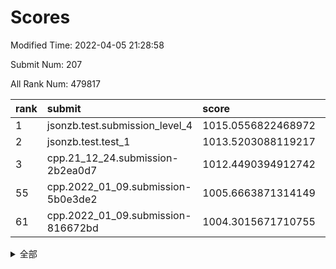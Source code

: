 # Scores

Modified Time: 2022-04-05 21:28:58

Submit Num: 207

All Rank Num: 479817

| rank |               submit               |       score        |       sigma        | pk_num |
| :--- | :--------------------------------- | :----------------- | :----------------- | :----- |
| 1    | jsonzb.test.submission_level_4     | 1015.0556822468972 | 0.822066525425018  | 9269   |
| 2    | jsonzb.test.test_1                 | 1013.5203088119217 | 0.8025318467829123 | 9270   |
| 3    | cpp.21_12_24.submission-2b2ea0d7   | 1012.4490394912742 | 0.8013784102754485 | 9268   |
| 55   | cpp.2022_01_09.submission-5b0e3de2 | 1005.6663871314149 | 0.7110570334699825 | 9266   |
| 61   | cpp.2022_01_09.submission-816672bd | 1004.3015671710755 | 0.7196037732926948 | 9270   |


<details>
<summary>全部</summary>

| rank |                 submit                 |       score        |       sigma        | pk_num |
| :--- | :------------------------------------- | :----------------- | :----------------- | :----- |
| 1    | jsonzb.test.submission_level_4         | 1015.0556822468972 | 0.822066525425018  | 9269   |
| 2    | jsonzb.test.test_1                     | 1013.5203088119217 | 0.8025318467829123 | 9270   |
| 3    | cpp.21_12_24.submission-2b2ea0d7       | 1012.4490394912742 | 0.8013784102754485 | 9268   |
| 4    | gobigger.level_3.submission_level_3_2  | 1011.6315059153341 | 0.7789809400481585 | 9267   |
| 5    | gobigger.level_3.submission_level_3_12 | 1011.4569012668076 | 0.7636960514493858 | 9277   |
| 6    | gobigger.level_3.submission_level_3_22 | 1011.4457142604055 | 0.7788245771577138 | 9274   |
| 7    | gobigger.level_3.submission_level_3_4  | 1011.3988607245473 | 0.7885314138244433 | 9276   |
| 8    | gobigger.level_3.submission_level_3_36 | 1011.3574799294277 | 0.7905131728950759 | 9273   |
| 9    | gobigger.level_3.submission_level_3_18 | 1011.1331180794548 | 0.787524441086469  | 9272   |
| 10   | gobigger.level_3.submission_level_3_8  | 1011.1048787391225 | 0.7653340221291142 | 9272   |
| 11   | gobigger.level_3.submission_level_3_19 | 1011.0800363286683 | 0.7680837686056713 | 9281   |
| 12   | gobigger.level_3.submission_level_3_35 | 1011.0124395628088 | 0.7729621184987034 | 9272   |
| 13   | gobigger.level_3.submission_level_3_17 | 1010.9693419659658 | 0.7712604779346156 | 9276   |
| 14   | gobigger.level_3.submission_level_3_43 | 1010.9213323335059 | 0.7696540549137019 | 9273   |
| 15   | gobigger.level_3.submission_level_3_13 | 1010.8827070492587 | 0.7818495781934076 | 9279   |
| 16   | gobigger.level_3.submission_level_3_5  | 1010.8104040859847 | 0.7699325782906546 | 9269   |
| 17   | gobigger.level_3.submission_level_3_41 | 1010.7821005081576 | 0.7749949270778543 | 9271   |
| 18   | gobigger.level_3.submission_level_3_21 | 1010.7377698731987 | 0.7540751052316657 | 9277   |
| 19   | gobigger.level_3.submission_level_3_20 | 1010.7020174244271 | 0.7757745187670128 | 9268   |
| 20   | gobigger.level_3.submission_level_3_46 | 1010.6547083418448 | 0.7696938779508995 | 9275   |
| 21   | gobigger.level_3.submission_level_3_47 | 1010.5935305894312 | 0.7821003467782981 | 9274   |
| 22   | gobigger.level_3.submission_level_3_45 | 1010.5081636881011 | 0.7639493375748592 | 9272   |
| 23   | gobigger.level_3.submission_level_3_27 | 1010.4873704906024 | 0.7531533616809536 | 9271   |
| 24   | gobigger.level_3.submission_level_3_39 | 1010.4809645057933 | 0.7479687764944768 | 9270   |
| 25   | gobigger.level_3.submission_level_3_40 | 1010.4586401894713 | 0.764463860617145  | 9277   |
| 26   | gobigger.level_3.submission_level_3_3  | 1010.3899480071199 | 0.7492674291891495 | 9269   |
| 27   | gobigger.level_3.submission_level_3_14 | 1010.3349280988565 | 0.7495118355219994 | 9271   |
| 28   | gobigger.level_3.submission_level_3_38 | 1010.0647744868289 | 0.7523522089201198 | 9265   |
| 29   | gobigger.level_3.submission_level_3_49 | 1010.0555338814398 | 0.7711096254523594 | 9271   |
| 30   | gobigger.level_3.submission_level_3_25 | 1009.9905775092632 | 0.7631354709065098 | 9276   |
| 31   | gobigger.level_3.submission_level_3_10 | 1009.9746076977812 | 0.7507788551147576 | 9268   |
| 32   | gobigger.level_3.submission_level_3_1  | 1009.9652778321498 | 0.7653209422779256 | 9272   |
| 33   | gobigger.level_3.submission_level_3_37 | 1009.9149495926064 | 0.7657149358063396 | 9272   |
| 34   | gobigger.level_3.submission_level_3_11 | 1009.6376705611625 | 0.7661781989362539 | 9276   |
| 35   | gobigger.level_3.submission_level_3_7  | 1009.4589147463121 | 0.7472491350829348 | 9274   |
| 36   | gobigger.level_3.submission_level_3_28 | 1009.4163212366819 | 0.7635209406921134 | 9274   |
| 37   | gobigger.level_3.submission_level_3_30 | 1009.3676953136775 | 0.7447765473008757 | 9268   |
| 38   | gobigger.level_3.submission_level_3_48 | 1009.3499429357188 | 0.7586223428112308 | 9275   |
| 39   | gobigger.level_3.submission_level_3_31 | 1009.2424522214092 | 0.7442177406545286 | 9268   |
| 40   | gobigger.level_3.submission_level_3_33 | 1009.1772798080195 | 0.7448877055306097 | 9265   |
| 41   | gobigger.level_3.submission_level_3_29 | 1009.0576383873469 | 0.761790500990324  | 9272   |
| 42   | gobigger.level_3.submission_level_3_42 | 1008.9866626288275 | 0.767510233314244  | 9271   |
| 43   | gobigger.level_3.submission_level_3_44 | 1008.9536939693465 | 0.744685692896721  | 9273   |
| 44   | gobigger.level_3.submission_level_3_34 | 1008.9463188433668 | 0.7532559389348175 | 9267   |
| 45   | gobigger.level_3.submission_level_3_26 | 1008.8621584155852 | 0.7452388433749739 | 9272   |
| 46   | gobigger.level_3.submission_level_3_24 | 1008.8475140273353 | 0.7349419797268446 | 9275   |
| 47   | gobigger.level_3.submission_level_3_32 | 1008.8145173738135 | 0.7385951684636274 | 9269   |
| 48   | gobigger.level_3.submission_level_3_6  | 1008.6379633984018 | 0.7507433273304802 | 9271   |
| 49   | gobigger.level_3.submission_level_3_16 | 1008.5393961325195 | 0.7411042343194687 | 9272   |
| 50   | gobigger.level_3.submission_level_3_15 | 1008.439889189016  | 0.7288290114069178 | 9270   |
| 51   | gobigger.level_3.submission_level_3_23 | 1008.3203195049493 | 0.7411262683427416 | 9270   |
| 52   | gobigger.level_3.submission_level_3_0  | 1008.2738063439048 | 0.7615378527996043 | 9272   |
| 53   | gobigger.level_3.submission_level_3_9  | 1008.113629260653  | 0.7346605093579294 | 9274   |
| 54   | gobigger.level_1.submission_level_1_42 | 1005.7439958513679 | 0.7267106419277815 | 9270   |
| 55   | cpp.2022_01_09.submission-5b0e3de2     | 1005.6663871314149 | 0.7110570334699825 | 9266   |
| 56   | gobigger.level_1.submission_level_1_2  | 1004.9810398171841 | 0.7265427161995662 | 9272   |
| 57   | gobigger.level_1.submission_level_1_34 | 1004.4001142715787 | 0.7219177953055002 | 9270   |
| 58   | gobigger.level_1.submission_level_1_36 | 1004.3739047785447 | 0.7137431396405974 | 9274   |
| 59   | gobigger.level_1.submission_level_1_32 | 1004.3168742985569 | 0.7240602837226586 | 9270   |
| 60   | gobigger.level_1.submission_level_1_37 | 1004.30793792333   | 0.7116524417571846 | 9274   |
| 61   | cpp.2022_01_09.submission-816672bd     | 1004.3015671710755 | 0.7196037732926948 | 9270   |
| 62   | gobigger.level_1.submission_level_1_28 | 1004.2855906095393 | 0.7154902835998916 | 9271   |
| 63   | gobigger.level_1.submission_level_1_48 | 1004.1109743583248 | 0.7132950853921011 | 9267   |
| 64   | gobigger.level_1.submission_level_1_17 | 1003.9470755999131 | 0.7098281818249343 | 9278   |
| 65   | gobigger.level_1.submission_level_1_26 | 1003.9221979896813 | 0.7098584578524655 | 9272   |
| 66   | gobigger.level_1.submission_level_1_7  | 1003.883878266703  | 0.7143332172491061 | 9267   |
| 67   | gobigger.level_1.submission_level_1_41 | 1003.8095715652728 | 0.7189818020803361 | 9274   |
| 68   | gobigger.level_1.submission_level_1_45 | 1003.7667509193016 | 0.7124892302297535 | 9271   |
| 69   | gobigger.level_1.submission_level_1_15 | 1003.7450974449895 | 0.7095463025801519 | 9270   |
| 70   | gobigger.level_1.submission_level_1_35 | 1003.7351667966525 | 0.7225855746388052 | 9271   |
| 71   | gobigger.level_1.submission_level_1_38 | 1003.6553936545998 | 0.710852778233808  | 9272   |
| 72   | gobigger.level_1.submission_level_1_5  | 1003.6424969173027 | 0.7320299292197572 | 9268   |
| 73   | gobigger.level_1.submission_level_1_33 | 1003.591235345906  | 0.7146954676733835 | 9275   |
| 74   | gobigger.level_1.submission_level_1_16 | 1003.5579255008987 | 0.7239493744905058 | 9273   |
| 75   | gobigger.level_1.submission_level_1_0  | 1003.4999540778255 | 0.71340854938406   | 9269   |
| 76   | gobigger.level_1.submission_level_1_19 | 1003.4427728211156 | 0.7160895259352931 | 9270   |
| 77   | gobigger.level_1.submission_level_1_24 | 1003.3255087455402 | 0.7212345396514467 | 9272   |
| 78   | gobigger.level_1.submission_level_1_20 | 1003.3149239962618 | 0.7220867663638736 | 9270   |
| 79   | gobigger.level_1.submission_level_1_3  | 1003.3015438081823 | 0.7217838195278616 | 9271   |
| 80   | gobigger.level_1.submission_level_1_47 | 1003.1761195191442 | 0.7156469680847235 | 9269   |
| 81   | gobigger.level_1.submission_level_1_31 | 1003.1466849566722 | 0.7221230639119953 | 9275   |
| 82   | gobigger.level_1.submission_level_1_29 | 1003.1302417553887 | 0.7142024251104995 | 9269   |
| 83   | gobigger.level_1.submission_level_1_10 | 1003.1245574727882 | 0.7006043945739878 | 9271   |
| 84   | gobigger.level_1.submission_level_1_43 | 1003.1190004966483 | 0.7085567702720276 | 9268   |
| 85   | gobigger.level_1.submission_level_1_39 | 1003.1102260519294 | 0.7166600736769729 | 9274   |
| 86   | gobigger.level_1.submission_level_1_6  | 1002.9164583820236 | 0.7128647468315518 | 9274   |
| 87   | gobigger.level_1.submission_level_1_27 | 1002.8164303201357 | 0.7084557416123222 | 9273   |
| 88   | gobigger.level_1.submission_level_1_14 | 1002.7669705421281 | 0.7151619086699581 | 9271   |
| 89   | gobigger.level_1.submission_level_1_49 | 1002.7516302548511 | 0.7219517641988563 | 9269   |
| 90   | gobigger.level_1.submission_level_1_21 | 1002.7209129941659 | 0.7214643423073753 | 9272   |
| 91   | gobigger.level_1.submission_level_1_13 | 1002.6154657497021 | 0.7104263048594209 | 9273   |
| 92   | gobigger.level_1.submission_level_1_25 | 1002.6033488274998 | 0.709280164811426  | 9268   |
| 93   | gobigger.level_1.submission_level_1_12 | 1002.5697254143023 | 0.7016802714040518 | 9270   |
| 94   | gobigger.level_1.submission_level_1_30 | 1002.5589486412703 | 0.7082160805799391 | 9268   |
| 95   | gobigger.level_1.submission_level_1_46 | 1002.5074270916308 | 0.7206134692957433 | 9268   |
| 96   | gobigger.level_1.submission_level_1_9  | 1002.5044782212233 | 0.7242199048063694 | 9275   |
| 97   | gobigger.level_1.submission_level_1_23 | 1002.4890869937504 | 0.7070692061894158 | 9271   |
| 98   | gobigger.level_1.submission_level_1_40 | 1002.4154800698293 | 0.7188561207447796 | 9275   |
| 99   | gobigger.level_1.submission_level_1_18 | 1002.3531199114902 | 0.7132079923595935 | 9274   |
| 100  | gobigger.level_1.submission_level_1_22 | 1002.295078169938  | 0.7231745743000538 | 9272   |
| 101  | gobigger.level_1.submission_level_1_4  | 1002.2318273269361 | 0.710791397505621  | 9269   |
| 102  | gobigger.level_1.submission_level_1_1  | 1001.9615921570171 | 0.7108324228530717 | 9266   |
| 103  | gobigger.level_1.submission_level_1_8  | 1001.7552228964063 | 0.7082752093504512 | 9274   |
| 104  | gobigger.level_1.submission_level_1_44 | 1001.5925099899915 | 0.719895430344216  | 9271   |
| 105  | gobigger.level_1.submission_level_1_11 | 1001.1912754882491 | 0.7125304163614988 | 9271   |
| 106  | gobigger.random.submission_random_30   | 997.3765191330896  | 0.7064832167449165 | 9273   |
| 107  | gobigger.random.submission_random_35   | 997.2651990403333  | 0.7067115563100665 | 9274   |
| 108  | gobigger.random.submission_random_10   | 997.2118602171257  | 0.7097309743616798 | 9273   |
| 109  | gobigger.random.submission_random_13   | 997.0600642843558  | 0.7177289115333279 | 9270   |
| 110  | gobigger.random.submission_random_41   | 997.0467356410629  | 0.7195122077440054 | 9274   |
| 111  | gobigger.random.submission_random_23   | 996.8345763025579  | 0.6941305247437847 | 9269   |
| 112  | gobigger.random.submission_random_20   | 996.7717789879562  | 0.712676782430873  | 9271   |
| 113  | gobigger.random.submission_random_31   | 996.7142459178102  | 0.7097188233175763 | 9272   |
| 114  | gobigger.random.submission_random_11   | 996.6064520289043  | 0.7050400193086248 | 9271   |
| 115  | gobigger.random.submission_random_5    | 996.568187673765   | 0.716790126739704  | 9274   |
| 116  | gobigger.random.submission_random_25   | 996.5657822506487  | 0.7106600242719333 | 9271   |
| 117  | gobigger.random.submission_random_6    | 996.5268830592427  | 0.7127269382186843 | 9272   |
| 118  | gobigger.random.submission_random_33   | 996.5197325869635  | 0.6977661415992975 | 9269   |
| 119  | gobigger.random.submission_random_2    | 996.4738957476656  | 0.7123945668795458 | 9276   |
| 120  | gobigger.random.submission_random_34   | 996.4620130170439  | 0.7234554410076812 | 9271   |
| 121  | gobigger.random.submission_random_3    | 996.4318821258352  | 0.6944314151464964 | 9270   |
| 122  | gobigger.random.submission_random_27   | 996.373564630545   | 0.7179286986758227 | 9275   |
| 123  | gobigger.random.submission_random_43   | 996.3672995152538  | 0.7168517150778465 | 9272   |
| 124  | gobigger.random.submission_random_21   | 996.3408783336802  | 0.7097150586274681 | 9275   |
| 125  | gobigger.random.submission_random_38   | 996.3144861544201  | 0.7151834351192755 | 9270   |
| 126  | gobigger.random.submission_random_36   | 996.282528101773   | 0.7162832675819184 | 9274   |
| 127  | gobigger.random.submission_random_17   | 996.2607663417446  | 0.703486204441128  | 9277   |
| 128  | gobigger.random.submission_random_8    | 996.2433896066242  | 0.712263915716807  | 9278   |
| 129  | gobigger.random.submission_random_24   | 996.2422236154947  | 0.7232959156176483 | 9273   |
| 130  | gobigger.random.submission_random_14   | 996.2223561879366  | 0.7043832725582002 | 9273   |
| 131  | gobigger.random.submission_random_16   | 996.1438987570187  | 0.7159964531229972 | 9276   |
| 132  | gobigger.random.submission_random_37   | 996.1432299700818  | 0.7115153283034179 | 9272   |
| 133  | gobigger.random.submission_random_40   | 996.1372593675493  | 0.7149248182312803 | 9269   |
| 134  | gobigger.random.submission_random_48   | 996.0306551180859  | 0.7258561652467421 | 9271   |
| 135  | gobigger.random.submission_random_39   | 996.0209142536494  | 0.7137492369225932 | 9273   |
| 136  | gobigger.random.submission_random_12   | 995.9373227880382  | 0.7003822428284444 | 9272   |
| 137  | gobigger.random.submission_random_1    | 995.9370272242802  | 0.7148304328667542 | 9273   |
| 138  | gobigger.random.submission_random_49   | 995.9294214580543  | 0.7045470675737708 | 9269   |
| 139  | gobigger.random.submission_random_32   | 995.8822348229952  | 0.7109073315611423 | 9270   |
| 140  | gobigger.random.submission_random_28   | 995.8552468564     | 0.7136822803448958 | 9276   |
| 141  | gobigger.random.submission_random_44   | 995.779350818809   | 0.7033798389790857 | 9273   |
| 142  | gobigger.random.submission_random_22   | 995.7202802348236  | 0.7025339268483453 | 9270   |
| 143  | gobigger.random.submission_random_9    | 995.6465983481562  | 0.7117391087225745 | 9273   |
| 144  | gobigger.random.submission_random_26   | 995.5878431982094  | 0.7013686854523175 | 9266   |
| 145  | gobigger.random.submission_random_4    | 995.4201935085945  | 0.7080603851343255 | 9274   |
| 146  | gobigger.random.submission_random_18   | 995.265959105638   | 0.6937016119190073 | 9277   |
| 147  | gobigger.random.submission_random_42   | 995.2091786639362  | 0.712343877928087  | 9281   |
| 148  | gobigger.random.submission_random_0    | 995.1635785480736  | 0.7021026604431786 | 9271   |
| 149  | gobigger.random.submission_random_45   | 995.1382046850064  | 0.7116835062885947 | 9276   |
| 150  | gobigger.level_2.submission_level_2_6  | 995.0616433182186  | 0.7329033789725983 | 9271   |
| 151  | gobigger.random.submission_random_46   | 995.0357495845975  | 0.7276778714224664 | 9273   |
| 152  | gobigger.random.submission_random_47   | 994.7268328255122  | 0.7009102781737584 | 9272   |
| 153  | gobigger.random.submission_random_19   | 994.5569652188296  | 0.7075709483388944 | 9271   |
| 154  | gobigger.random.submission_random_7    | 994.5366366059591  | 0.7173590872522828 | 9275   |
| 155  | gobigger.random.submission_random_29   | 994.4349626718624  | 0.7163039257452052 | 9269   |
| 156  | gobigger.random.submission_random_15   | 993.9748657910591  | 0.733341659299005  | 9273   |
| 157  | gobigger.level_2.submission_level_2_18 | 993.5788143880566  | 0.7201033539547325 | 9273   |
| 158  | gobigger.level_2.submission_level_2_16 | 993.5503443185356  | 0.719998352461281  | 9270   |
| 159  | gobigger.level_2.submission_level_2_11 | 993.5000988323077  | 0.7191509947710014 | 9273   |
| 160  | gobigger.level_2.submission_level_2_37 | 993.43120080751    | 0.745965067291621  | 9271   |
| 161  | gobigger.level_2.submission_level_2_7  | 993.3809261746327  | 0.7315471442070952 | 9275   |
| 162  | gobigger.level_2.submission_level_2_40 | 993.3186768419715  | 0.7329958926101969 | 9276   |
| 163  | gobigger.level_2.submission_level_2_39 | 993.2193596175459  | 0.7248144822452393 | 9274   |
| 164  | gobigger.level_2.submission_level_2_19 | 993.1947401676828  | 0.7443301856816467 | 9276   |
| 165  | gobigger.level_2.submission_level_2_49 | 993.0619833160009  | 0.7353892539224041 | 9270   |
| 166  | gobigger.level_2.submission_level_2_38 | 993.0418497871074  | 0.7516259809390499 | 9268   |
| 167  | gobigger.level_2.submission_level_2_12 | 992.9522538947612  | 0.7202983901280883 | 9272   |
| 168  | gobigger.level_2.submission_level_2_46 | 992.8682305153559  | 0.7275483810779568 | 9273   |
| 169  | gobigger.level_2.submission_level_2_42 | 992.8144170839339  | 0.7366075136880295 | 9272   |
| 170  | gobigger.level_2.submission_level_2_28 | 992.8080581793582  | 0.7273492667468133 | 9275   |
| 171  | gobigger.level_2.submission_level_2_43 | 992.8056795545843  | 0.7454508536375856 | 9267   |
| 172  | gobigger.level_2.submission_level_2_32 | 992.7998084875192  | 0.7569068033925905 | 9273   |
| 173  | gobigger.level_2.submission_level_2_13 | 992.7657394876688  | 0.7569078881568289 | 9274   |
| 174  | gobigger.level_2.submission_level_2_35 | 992.7402288138638  | 0.742058319226656  | 9266   |
| 175  | gobigger.level_2.submission_level_2_10 | 992.7338793350871  | 0.7314479025051618 | 9271   |
| 176  | gobigger.level_2.submission_level_2_5  | 992.6881859456798  | 0.7505535879495535 | 9274   |
| 177  | gobigger.level_2.submission_level_2_4  | 992.5968761986628  | 0.7379542206421057 | 9270   |
| 178  | gobigger.level_2.submission_level_2_24 | 992.5364907581993  | 0.7232989692876155 | 9267   |
| 179  | gobigger.level_2.submission_level_2_0  | 992.4089752406609  | 0.7479237072540195 | 9269   |
| 180  | gobigger.level_2.submission_level_2_33 | 992.3952292047372  | 0.7397281285034248 | 9274   |
| 181  | gobigger.level_2.submission_level_2_23 | 992.261223245251   | 0.7388228484127931 | 9270   |
| 182  | gobigger.level_2.submission_level_2_1  | 992.2270305794976  | 0.7514662374882141 | 9274   |
| 183  | gobigger.level_2.submission_level_2_3  | 992.108233662769   | 0.7563724218367318 | 9268   |
| 184  | gobigger.level_2.submission_level_2_2  | 991.9522816331367  | 0.7398698439080708 | 9276   |
| 185  | gobigger.level_2.submission_level_2_14 | 991.9478945320998  | 0.7380705616740478 | 9275   |
| 186  | gobigger.level_2.submission_level_2_17 | 991.8392085727319  | 0.7259380833212414 | 9269   |
| 187  | gobigger.level_2.submission_level_2_34 | 991.8345785657071  | 0.7534933493563368 | 9272   |
| 188  | gobigger.level_2.submission_level_2_29 | 991.7560726540938  | 0.7306729065762986 | 9270   |
| 189  | gobigger.level_2.submission_level_2_27 | 991.7177333870222  | 0.7503289808557564 | 9266   |
| 190  | gobigger.level_2.submission_level_2_22 | 991.7050129911952  | 0.7442545186336761 | 9272   |
| 191  | gobigger.level_2.submission_level_2_15 | 991.6231792930562  | 0.7556890843132482 | 9276   |
| 192  | gobigger.level_2.submission_level_2_47 | 991.4810265495562  | 0.7533339133551316 | 9275   |
| 193  | gobigger.level_2.submission_level_2_25 | 991.2680455172385  | 0.7498195733052957 | 9264   |
| 194  | gobigger.level_2.submission_level_2_30 | 991.1103035457492  | 0.7414369068694258 | 9273   |
| 195  | gobigger.level_2.submission_level_2_41 | 991.0885354632908  | 0.7632995754661505 | 9271   |
| 196  | gobigger.level_2.submission_level_2_44 | 991.0389151616503  | 0.7420706863765728 | 9271   |
| 197  | gobigger.level_2.submission_level_2_8  | 990.9290615224093  | 0.7566035856159862 | 9278   |
| 198  | gobigger.level_2.submission_level_2_20 | 990.8761962322018  | 0.7516796430851284 | 9271   |
| 199  | gobigger.level_2.submission_level_2_26 | 990.8735884744679  | 0.7495317451895587 | 9273   |
| 200  | gobigger.level_2.submission_level_2_45 | 990.8533809390137  | 0.7539806867572227 | 9270   |
| 201  | gobigger.level_2.submission_level_2_31 | 990.7728199711297  | 0.772283050044235  | 9274   |
| 202  | gobigger.level_2.submission_level_2_9  | 990.6648304034845  | 0.7421630836142655 | 9272   |
| 203  | gobigger.level_2.submission_level_2_21 | 990.5818995757709  | 0.7551960370282153 | 9273   |
| 204  | gobigger.level_2.submission_level_2_36 | 990.1915229493096  | 0.7839461053601694 | 9271   |
| 205  | gobigger.level_2.submission_level_2_48 | 990.1812244251284  | 0.7746831359630716 | 9272   |
| 206  | gobigger.none.submission_none_0        | 977.1649321636478  | 1.4062751495258166 | 9269   |
| 207  | gobigger.none.submission_none_1        | 976.3317347445793  | 1.4472214439343138 | 9268   |

</details>